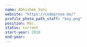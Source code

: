 ```yaml
---
name: Abhishek Soni
website: "https://codeprose.me/"
profile_photo_path_staff: "boy.png"
position: MSc.
status: current
start-year: 2018
end-year: 
---
```

